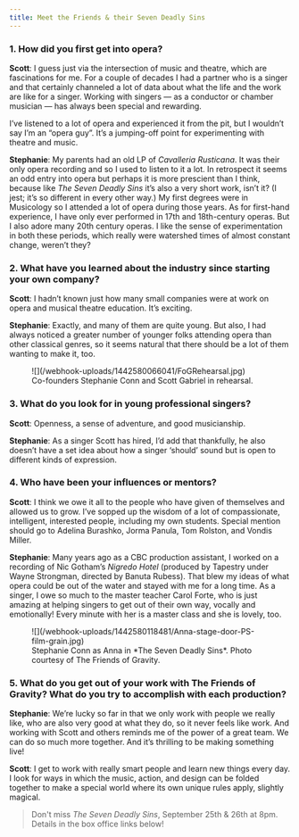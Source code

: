 ```yaml
---
title: Meet the Friends & their Seven Deadly Sins
---
```


### 1. How did you first get into opera?

**Scott**: I guess just via the intersection of music and theatre, which are fascinations for me. For a couple of decades I had a partner who is a singer and that certainly channeled a lot of data about what the life and the work are like for a singer. Working with singers — as a conductor or chamber musician — has always been special and rewarding. 

I’ve listened to a lot of opera and experienced it from the pit, but I wouldn’t say I’m an “opera guy”. It’s a jumping-off point for experimenting with theatre and music.

**Stephanie**: My parents had an old LP of *Cavalleria Rusticana*. It was their only opera recording and so I used to listen to it a lot. In retrospect it seems an odd entry into opera but perhaps it is more prescient than I think, because like *The Seven Deadly Sins* it’s also a very short work, isn’t it? (I jest; it’s so different in every other way.) My first degrees were in Musicology so I attended a lot of opera during those years. As for first-hand experience, I have only ever performed in 17th and 18th-century operas. But I also adore many 20th century operas. I like the sense of experimentation in both these periods, which really were watershed times of almost constant change, weren’t they? 

### 2. What have you learned about the industry since starting your own company?

**Scott**: I hadn’t known just how many small companies were at work on opera and musical theatre education. It’s exciting.

**Stephanie**: Exactly, and many of them are quite young. But also, I had always noticed a greater number of younger folks attending opera than other classical genres, so it seems natural that there should be a lot of them wanting to make it, too.

<figure data-type="image">
![](/webhook-uploads/1442580066041/FoGRehearsal.jpg)<figcaption>Co-founders Stephanie Conn and Scott Gabriel in rehearsal.</figcaption>
</figure>

### 3. What do you look for in young professional singers?

**Scott**: Openness, a sense of adventure, and good musicianship.

**Stephanie**: As a singer Scott has hired, I’d add that thankfully, he also doesn’t have a set idea about how a singer ‘should’ sound but is open to different kinds of expression.

### 4. Who have been your influences or mentors?

**Scott**: I think we owe it all to the people who have given of themselves and allowed us to grow. I’ve sopped up the wisdom of a lot of compassionate, intelligent, interested people, including my own students. Special mention should go to Adelina Burashko, Jorma Panula, Tom Rolston, and Vondis Miller.

**Stephanie**: Many years ago as a CBC production assistant, I worked on a recording of Nic Gotham’s *Nigredo Hotel* (produced by Tapestry under Wayne Strongman, directed by Banuta Rubess). That blew my ideas of what opera could be out of the water and stayed with me for a long time.  As a singer, I owe so much to the master teacher Carol Forte, who is just amazing at helping singers to get out of their own way, vocally and emotionally! Every minute with her is a master class and she is lovely, too.

<figure data-type="image">
![](/webhook-uploads/1442580118481/Anna-stage-door-PS-film-grain.jpg)<figcaption>Stephanie Conn as Anna in *The Seven Deadly Sins*. Photo courtesy of The Friends of Gravity.</figcaption>
</figure>

### 5. What do you get out of your work with The Friends of Gravity? What do you try to accomplish with each production?

**Stephanie**: We’re lucky so far in that we only work with people we really like, who are also very good at what they do, so it never feels like work.  And working with Scott and others reminds me of the power of a great team. We can do so much more together. And it’s thrilling to be making something live!

**Scott**: I get to work with really smart people and learn new things every day. I look for ways in which the music, action, and design can be folded together to make a special world where its own unique rules apply, slightly magical.

>Don't miss *The Seven Deadly Sins*, September 25th & 26th at 8pm. Details in the box office links below!
